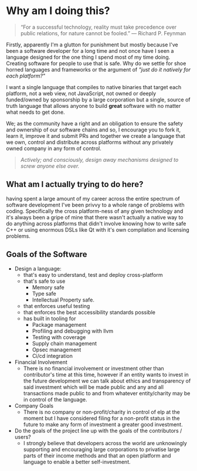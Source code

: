 # Why am I doing this?

> “For a successful technology, reality must take precedence over public relations, for nature cannot be fooled.”
> ― Richard P. Feynman

Firstly, apparently I'm a glutton for punishment but mostly because I've been a software developer for a long time and not once have I seen a language designed for the one thing I spend most of my time doing. Creating software for people to use that is safe. Why do we settle for shoe horned languages and frameworks or the argument of _"just do it natively for each platform?"_

I want a single language that compiles to native binaries that target each platform, not a web view, not JavaScript, not owned or deeply funded/owned by sponsorship by a large corporation but a single, source of truth language that allows anyone to build **great** software with no matter what needs to get done.

We; as the community have a right and an obligation to ensure the safety and ownership of our software chains and so, I encourage you to fork it, learn it, improve it and submit PRs and together we create a language that we own, control and distribute across platforms without any privately owned company in any form of control.

>_Actively; and consciously, design away mechanisms designed to screw anyone else over._

## What am I actually trying to do here?

having spent a large amount of my career across the entire spectrum of software development I've been privvy to a whole range of problems with coding. Specifically the cross platform-ness of any given technology and it's always been a gripe of mine that there wasn't actually a native way to do anything across platforms that didn't involve knowing how to write safe C++ or using enormous DSLs like Qt with it's own compilation and licensing problems.


## Goals of the Software
  * Design a language:
	* that's easy to understand, test and deploy cross-platform
	* that's safe to use
	  * Memory safe
	  * Type safe
	  * Intellectual Property safe.
	* that enforces useful testing
	* that enforces the best accessibility standards possible
	* has built in tooling for
	  * Package management
	  * Profiling and debugging with llvm
	  * Testing with coverage
	  * Supply chain management
	  * Opsec management
	  * Ci/cd integration
* Financial Involvement
  * There is no financial involvement or investment other than contributor's time at this time, however if an entity wants to invest in the future development we can talk about ethics and transparency of said investment which will be made public and any and all transactions made public to and from whatever entity/charity may be in control of the language.
* Company Goals
  * There is no company or non-profit/charity in control of elp at the moment but I have considered filing for a non-profit status in the future to make any form of investment a greater good investment.
* Do the goals of the project line up with the goals of the contributors / users?
  * I strongly believe that developers across the world are unknowingly supporting and encouraging large corporations to privatise large parts of their income methods and that an open platform and language to enable a better self-investment.
